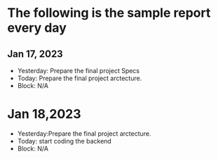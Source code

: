 # The following is the sample report every day

## Jan 17, 2023

- Yesterday: Prepare the final project Specs
- Today: Prepare the final project arctecture.
- Block: N/A

# Jan 18,2023

- Yesterday:Prepare the final project arctecture.
- Today: start coding the backend
- Block: N/A
